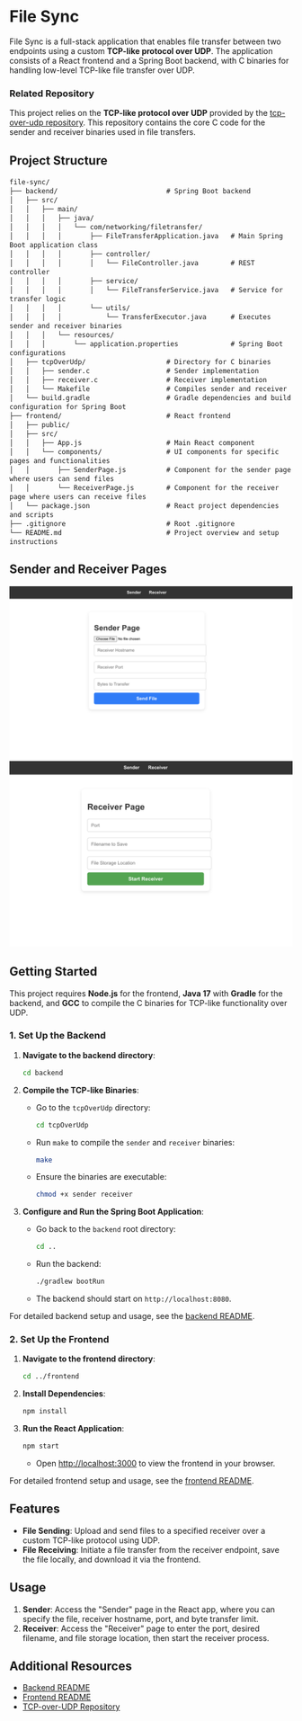 # File Sync

File Sync is a full-stack application that enables file transfer between two endpoints using a custom **TCP-like protocol over UDP**. The application consists of a React frontend and a Spring Boot backend, with C binaries for handling low-level TCP-like file transfer over UDP.

### Related Repository

This project relies on the **TCP-like protocol over UDP** provided by the [tcp-over-udp repository](https://github.com/eomielan/tcp-over-udp). This repository contains the core C code for the sender and receiver binaries used in file transfers.

## Project Structure

```plaintext
file-sync/
├── backend/                           # Spring Boot backend
│   ├── src/
│   │   ├── main/
│   │   │   ├── java/
│   │   │   │   └── com/networking/filetransfer/
│   │   │   │       ├── FileTransferApplication.java   # Main Spring Boot application class
│   │   │   │       ├── controller/
│   │   │   │       │   └── FileController.java        # REST controller
│   │   │   │       ├── service/
│   │   │   │       │   └── FileTransferService.java   # Service for transfer logic
│   │   │   │       └── utils/
│   │   │   │           └── TransferExecutor.java      # Executes sender and receiver binaries
│   │   │   └── resources/
│   │   │       └── application.properties             # Spring Boot configurations
│   ├── tcpOverUdp/                    # Directory for C binaries
│   │   ├── sender.c                   # Sender implementation
│   │   ├── receiver.c                 # Receiver implementation
│   │   └── Makefile                   # Compiles sender and receiver
│   └── build.gradle                   # Gradle dependencies and build configuration for Spring Boot
├── frontend/                          # React frontend
│   ├── public/
│   ├── src/
│   │   ├── App.js                     # Main React component
│   │   └── components/                # UI components for specific pages and functionalities
│   │       ├── SenderPage.js          # Component for the sender page where users can send files
│   │       └── ReceiverPage.js        # Component for the receiver page where users can receive files
│   └── package.json                   # React project dependencies and scripts
├── .gitignore                         # Root .gitignore
└── README.md                          # Project overview and setup instructions
```

## Sender and Receiver Pages

![Sender Page](https://github.com/eomielan/file-sync/blob/main/images/sender.png) ![Receiver Page](https://github.com/eomielan/file-sync/blob/main/images/receiver.png)

## Getting Started

This project requires **Node.js** for the frontend, **Java 17** with **Gradle** for the backend, and **GCC** to compile the C binaries for TCP-like functionality over UDP.

### 1. Set Up the Backend

1. **Navigate to the backend directory**:

   ```bash
   cd backend
   ```

2. **Compile the TCP-like Binaries**:

   - Go to the `tcpOverUdp` directory:

     ```bash
     cd tcpOverUdp
     ```

   - Run `make` to compile the `sender` and `receiver` binaries:

     ```bash
     make
     ```

   - Ensure the binaries are executable:

     ```bash
     chmod +x sender receiver
     ```

3. **Configure and Run the Spring Boot Application**:

   - Go back to the `backend` root directory:

     ```bash
     cd ..
     ```

   - Run the backend:

     ```bash
     ./gradlew bootRun
     ```

   - The backend should start on `http://localhost:8080`.

For detailed backend setup and usage, see the [backend README](backend/README.md).

### 2. Set Up the Frontend

1. **Navigate to the frontend directory**:

   ```bash
   cd ../frontend
   ```

2. **Install Dependencies**:

   ```bash
   npm install
   ```

3. **Run the React Application**:

   ```bash
   npm start
   ```

   - Open [http://localhost:3000](http://localhost:3000) to view the frontend in your browser.

For detailed frontend setup and usage, see the [frontend README](frontend/README.md).

## Features

- **File Sending**: Upload and send files to a specified receiver over a custom TCP-like protocol using UDP.
- **File Receiving**: Initiate a file transfer from the receiver endpoint, save the file locally, and download it via the frontend.

## Usage

1. **Sender**: Access the "Sender" page in the React app, where you can specify the file, receiver hostname, port, and byte transfer limit.
2. **Receiver**: Access the "Receiver" page to enter the port, desired filename, and file storage location, then start the receiver process.

## Additional Resources

- [Backend README](backend/README.md)
- [Frontend README](frontend/README.md)
- [TCP-over-UDP Repository](https://github.com/eomielan/tcp-over-udp)
